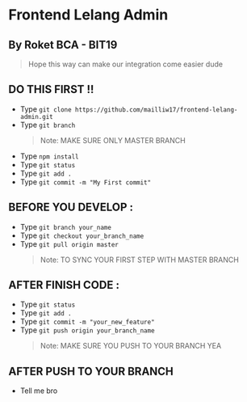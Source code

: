 # Frontend Lelang Admin

## By Roket BCA - BIT19

> Hope this way can make our integration come easier dude

## DO THIS FIRST !!

- Type `git clone https://github.com/mailliw17/frontend-lelang-admin.git`
- Type `git branch`
  > Note: MAKE SURE ONLY MASTER BRANCH
- Type `npm install`
- Type `git status`
- Type `git add .`
- Type `git commit -m "My First commit"`

## BEFORE YOU DEVELOP :
- Type `git branch your_name`
- Type  `git checkout your_branch_name`
- Type `git pull origin master`
  > Note: TO SYNC YOUR FIRST STEP WITH MASTER BRANCH

## AFTER FINISH CODE :

- Type `git status`
- Type `git add .`
- Type `git commit -m "your_new_feature"`
- Type `git push origin your_branch_name`
  > Note: MAKE SURE YOU PUSH TO YOUR BRANCH YEA
  
## AFTER PUSH TO YOUR BRANCH
- Tell me bro
